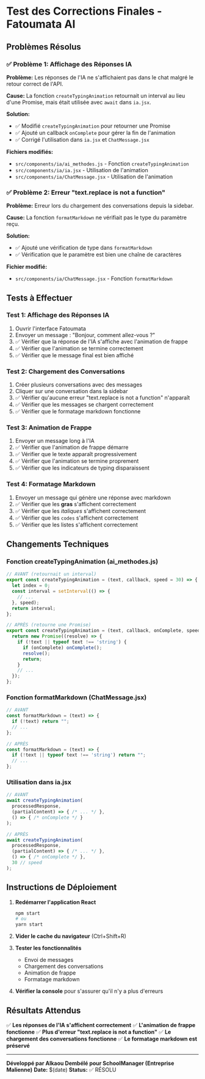 # Test des Corrections Finales - Fatoumata AI

## Problèmes Résolus

### ✅ Problème 1: Affichage des Réponses IA

**Problème:** Les réponses de l'IA ne s'affichaient pas dans le chat malgré le retour correct de l'API.

**Cause:** La fonction `createTypingAnimation` retournait un interval au lieu d'une Promise, mais était utilisée avec `await` dans `ia.jsx`.

**Solution:**
- ✅ Modifié `createTypingAnimation` pour retourner une Promise
- ✅ Ajouté un callback `onComplete` pour gérer la fin de l'animation
- ✅ Corrigé l'utilisation dans `ia.jsx` et `ChatMessage.jsx`

**Fichiers modifiés:**
- `src/components/ia/ai_methodes.js` - Fonction `createTypingAnimation`
- `src/components/ia/ia.jsx` - Utilisation de l'animation
- `src/components/ia/ChatMessage.jsx` - Utilisation de l'animation

### ✅ Problème 2: Erreur "text.replace is not a function"

**Problème:** Erreur lors du chargement des conversations depuis la sidebar.

**Cause:** La fonction `formatMarkdown` ne vérifiait pas le type du paramètre reçu.

**Solution:**
- ✅ Ajouté une vérification de type dans `formatMarkdown`
- ✅ Vérification que le paramètre est bien une chaîne de caractères

**Fichier modifié:**
- `src/components/ia/ChatMessage.jsx` - Fonction `formatMarkdown`

## Tests à Effectuer

### Test 1: Affichage des Réponses IA
1. Ouvrir l'interface Fatoumata
2. Envoyer un message : "Bonjour, comment allez-vous ?"
3. ✅ Vérifier que la réponse de l'IA s'affiche avec l'animation de frappe
4. ✅ Vérifier que l'animation se termine correctement
5. ✅ Vérifier que le message final est bien affiché

### Test 2: Chargement des Conversations
1. Créer plusieurs conversations avec des messages
2. Cliquer sur une conversation dans la sidebar
3. ✅ Vérifier qu'aucune erreur "text.replace is not a function" n'apparaît
4. ✅ Vérifier que les messages se chargent correctement
5. ✅ Vérifier que le formatage markdown fonctionne

### Test 3: Animation de Frappe
1. Envoyer un message long à l'IA
2. ✅ Vérifier que l'animation de frappe démarre
3. ✅ Vérifier que le texte apparaît progressivement
4. ✅ Vérifier que l'animation se termine proprement
5. ✅ Vérifier que les indicateurs de typing disparaissent

### Test 4: Formatage Markdown
1. Envoyer un message qui génère une réponse avec markdown
2. ✅ Vérifier que les **gras** s'affichent correctement
3. ✅ Vérifier que les *italiques* s'affichent correctement
4. ✅ Vérifier que les `codes` s'affichent correctement
5. ✅ Vérifier que les listes s'affichent correctement

## Changements Techniques

### Fonction createTypingAnimation (ai_methodes.js)
```javascript
// AVANT (retournait un interval)
export const createTypingAnimation = (text, callback, speed = 30) => {
  let index = 0;
  const interval = setInterval(() => {
    // ...
  }, speed);
  return interval;
};

// APRÈS (retourne une Promise)
export const createTypingAnimation = (text, callback, onComplete, speed = 30) => {
  return new Promise((resolve) => {
    if (!text || typeof text !== 'string') {
      if (onComplete) onComplete();
      resolve();
      return;
    }
    // ...
  });
};
```

### Fonction formatMarkdown (ChatMessage.jsx)
```javascript
// AVANT
const formatMarkdown = (text) => {
  if (!text) return "";
  // ...
};

// APRÈS
const formatMarkdown = (text) => {
  if (!text || typeof text !== 'string') return "";
  // ...
};
```

### Utilisation dans ia.jsx
```javascript
// AVANT
await createTypingAnimation(
  processedResponse,
  (partialContent) => { /* ... */ },
  () => { /* onComplete */ }
);

// APRÈS
await createTypingAnimation(
  processedResponse,
  (partialContent) => { /* ... */ },
  () => { /* onComplete */ },
  30 // speed
);
```

## Instructions de Déploiement

1. **Redémarrer l'application React**
   ```bash
   npm start
   # ou
   yarn start
   ```

2. **Vider le cache du navigateur** (Ctrl+Shift+R)

3. **Tester les fonctionnalités**
   - Envoi de messages
   - Chargement des conversations
   - Animation de frappe
   - Formatage markdown

4. **Vérifier la console** pour s'assurer qu'il n'y a plus d'erreurs

## Résultats Attendus

✅ **Les réponses de l'IA s'affichent correctement**
✅ **L'animation de frappe fonctionne**
✅ **Plus d'erreur "text.replace is not a function"**
✅ **Le chargement des conversations fonctionne**
✅ **Le formatage markdown est préservé**

---

**Développé par Alkaou Dembélé pour SchoolManager (Entreprise Malienne)**
**Date:** $(date)
**Status:** ✅ RÉSOLU